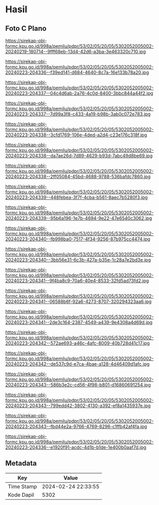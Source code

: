 # Hasil

## Foto C Plano

https://sirekap-obj-formc.kpu.go.id/998a/pemilu/pdpr/53/02/05/20/05/5302052005002-20240219-180714--9fff68eb-13d4-42d6-a3ba-3e463320c710.jpg

https://sirekap-obj-formc.kpu.go.id/998a/pemilu/pdpr/53/02/05/20/05/5302052005002-20240223-204336--f39ed141-d684-4640-8c7a-16e133b78a20.jpg

https://sirekap-obj-formc.kpu.go.id/998a/pemilu/pdpr/53/02/05/20/05/5302052005002-20240223-204337--04c4d6ab-2a76-4c0d-8400-3bbc844a44f2.jpg

https://sirekap-obj-formc.kpu.go.id/998a/pemilu/pdpr/53/02/05/20/05/5302052005002-20240223-204337--7d99a3f8-c433-4a19-b98b-3ab0c072e783.jpg

https://sirekap-obj-formc.kpu.go.id/998a/pemilu/pdpr/53/02/05/20/05/5302052005002-20240223-204338--3cfd1769-106e-4ded-a2d4-c23e176c318f.jpg

https://sirekap-obj-formc.kpu.go.id/998a/pemilu/pdpr/53/02/05/20/05/5302052005002-20240223-204338--da7ae26d-7d89-4629-b93d-7abc49d8be69.jpg

https://sirekap-obj-formc.kpu.go.id/998a/pemilu/pdpr/53/02/05/20/05/5302052005002-20240223-204338--2ff05084-45bd-4688-9788-536bafdc7860.jpg

https://sirekap-obj-formc.kpu.go.id/998a/pemilu/pdpr/53/02/05/20/05/5302052005002-20240223-204339--448febea-3f7f-4cba-b561-8aec7b5280f3.jpg

https://sirekap-obj-formc.kpu.go.id/998a/pemilu/pdpr/53/02/05/20/05/5302052005002-20240223-204339--95b6a196-1e7b-4694-9e22-47e6540c3062.jpg

https://sirekap-obj-formc.kpu.go.id/998a/pemilu/pdpr/53/02/05/20/05/5302052005002-20240223-204340--fb998ba0-7517-4f34-9256-87b975cc4474.jpg

https://sirekap-obj-formc.kpu.go.id/998a/pemilu/pdpr/53/02/05/20/05/5302052005002-20240223-204340--3bb56e31-6c3b-427a-b35e-1c28a7e2bd3e.jpg

https://sirekap-obj-formc.kpu.go.id/998a/pemilu/pdpr/53/02/05/20/05/5302052005002-20240223-204341--9f4ba8c9-70a6-40e4-8533-32fd5ad73fd2.jpg

https://sirekap-obj-formc.kpu.go.id/998a/pemilu/pdpr/53/02/05/20/05/5302052005002-20240223-204341--06588b6f-92a6-4273-8707-320294323aa6.jpg

https://sirekap-obj-formc.kpu.go.id/998a/pemilu/pdpr/53/02/05/20/05/5302052005002-20240223-204341--2de3c164-2387-4549-a439-9e4308a4d69d.jpg

https://sirekap-obj-formc.kpu.go.id/998a/pemilu/pdpr/53/02/05/20/05/5302052005002-20240223-204342--572ae693-a46c-4afc-8009-40b728d41c17.jpg

https://sirekap-obj-formc.kpu.go.id/998a/pemilu/pdpr/53/02/05/20/05/5302052005002-20240223-204342--de537c9d-e7ca-4bae-a128-4d46409d1afc.jpg

https://sirekap-obj-formc.kpu.go.id/998a/pemilu/pdpr/53/02/05/20/05/5302052005002-20240223-204343--586b3e2c-cd56-4f98-b801-d16860691254.jpg

https://sirekap-obj-formc.kpu.go.id/998a/pemilu/pdpr/53/02/05/20/05/5302052005002-20240223-204343--799edd42-3802-4130-a392-ef8a1435937e.jpg

https://sirekap-obj-formc.kpu.go.id/998a/pemilu/pdpr/53/02/05/20/05/5302052005002-20240223-204343--fbd44e2a-9766-4769-8296-c1ffb42af4fa.jpg

https://sirekap-obj-formc.kpu.go.id/998a/pemilu/pdpr/53/02/05/20/05/5302052005002-20240223-204336--e1920f91-acdc-4d1b-b1de-1e400b0aaf7d.jpg


## Metadata

| Key        | Value               |
| ---------- | ------------------- |
| Time Stamp | 2024-02-24 22:33:55 |
| Kode Dapil | 5302                |



